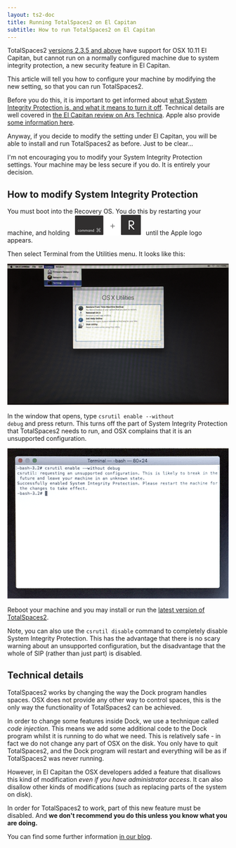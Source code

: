 ```yaml
---
layout: ts2-doc
title: Running TotalSpaces2 on El Capitan
subtitle: How to run TotalSpaces2 on El Capitan
---
```


TotalSpaces2 [versions 2.3.5 and above](/changes-beta) have support for OSX 10.11 El Capitan, but cannot run on a normally configured machine due to system integrity protection, a new security feature in El Capitan.

This article will tell you how to configure your machine by modifying the new setting, so that you can run TotalSpaces2.

Before you do this, it is important to get informed about [what System Integrity Protection is, and what it means to turn it off](https://en.wikipedia.org/wiki/System_Integrity_Protection). Technical details are well covered in [the El Capitan review on Ars Technica](http://arstechnica.com/apple/2015/09/os-x-10-11-el-capitan-the-ars-technica-review/8). Apple also provide [some information here](https://developer.apple.com/library/prerelease/mac/documentation/Security/Conceptual/System_Integrity_Protection_Guide/Introduction/Introduction.html). 

Anyway, if you decide to modify the setting under El Capitan, you will be able to install and run TotalSpaces2 as before. Just to be clear...

<div class="license-desk exclamation">
I'm not encouraging you to modify your System Integrity Protection settings. Your machine may be less secure if you do. It is entirely your decision.
</div>

## How to modify System Integrity Protection

You must boot into the Recovery OS. You do this by restarting your machine, and holding&nbsp;&nbsp; <img src="/images/cmd-r.png" title="cmd-r"> &nbsp;&nbsp;until the Apple logo appears.

Then select Terminal from the Utilities menu. It looks like this:

<img src="/images/recovery-1.png">

In the window that opens, type
<code>csrutil enable --without debug</code>
and press return. This turns off the part of System Integrity Protection that TotalSpaces2 needs to run, and OSX complains that it is an unsupported configuration.

<img src="/images/recovery-2.png">

Reboot your machine and you may install or run the [latest version of TotalSpaces2](/changes-beta).

Note, you can also use the <code>csrutil disable</code> command to completely disable System Integrity Protection. This has the advantage that there is no scary warning about an unsupported configuration, but the disadvantage that the whole of SIP (rather than just part) is disabled.

## Technical details

TotalSpaces2 works by changing the way the Dock program handles spaces. OSX does not provide any other way to control spaces, this is the only way the functionality of TotalSpaces2 can be achieved.

In order to change some features inside Dock, we use a technique called _code injection_. This means we add some additional code to the Dock program whilst it is running to do what we need. This is relatively safe - in fact we do not change any part of OSX on the disk. You only have to quit TotalSpaces2, and the Dock program will restart and everything will be as if TotalSpaces2 was never running.

However, in El Capitan the OSX developers added a feature that disallows this kind of modification _even if you have administrator access_. It can also disallow other kinds of modifications (such as replacing parts of the system on disk).

In order for TotalSpaces2 to work, part of this new feature must be disabled. And __we don't recommend you do this unless you know what you are doing.__

You can find some further information [in our blog](http://blog.binaryage.com/el-capitan-update).

